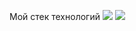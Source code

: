 Мой стек технологий
<img src=https:https://img.shields.io/badge/any_text-you_like-blue />
<img src="https://img.shields.io/badge/JavaScript-red?style=for-the-badge&logo=javascript&logoColor=339933"/>

